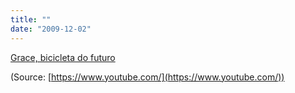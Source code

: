 ```yaml
---
title: ""
date: "2009-12-02"
---
```


[Grace, bicicleta do futuro](http://blog.uncovering.org/archives/2009/11/grace_bicicleta_do_futuro.html)

(Source: [https://www.youtube.com/](https://www.youtube.com/))
